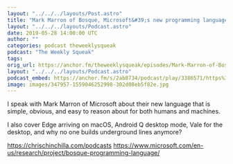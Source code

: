 ```yaml
---
layout: "../../../layouts/Post.astro"
title: "Mark Marron of Bosque, Microsoft&#39;s new programming language"
layout: "../../../layouts/Podcast.astro"
date: 2019-05-28 14:00:00 UTC
author: ""
categories: podcast theweeklysqueak
podcast: "The Weekly Squeak"
tags:
orig_url: https://anchor.fm/theweeklysqueak/episodes/Mark-Marron-of-Bosque--Microsofts-new-programming-language-e45rob
layout: "../../../layouts/Podcast.astro"
podcast_embed: https://anchor.fm/s/2ab8734/podcast/play/3386571/https%3A%2F%2Fd3ctxlq1ktw2nl.cloudfront.net%2Fstaging%2F2019-4-28%2F16007664-44100-2-0f66a7b23b184.m4a
image: images/347957-1559046252998-302d08eb5f82e.jpg
---
```

I speak with Mark Marron of Microsoft about their new language that is simple, obvious, and easy to reason about for both humans and machines.

I also cover Edge arriving on macOS, Android Q desktop mode, Vale for the desktop, and why no one builds underground lines anymore?

https://chrischinchilla.com/podcasts
https://www.microsoft.com/en-us/research/project/bosque-programming-language/